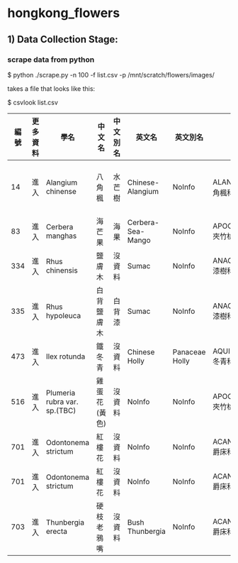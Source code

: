 # hongkong_flowers

## 1) Data Collection Stage:

### scrape data from python
$ python ./scrape.py -n 100 -f list.csv -p /mnt/scratch/flowers/images/

takes a file that looks like this:

$ csvlook list.csv

|    編號 | 更多資料 | 學名                                          | 中文名         | 中文別名        | 英文名                         | 英文別名                   | 科                | 習性     | search_term                                |
| ----- | ---- | ------------------------------------------- | ----------- | ----------- | --------------------------- | ---------------------- | ---------------- | ------ | ------------------------------------------ |
|    14 | 進入   | Alangium chinense                           | 八角楓         | 水芒樹         | Chinese-Alangium            | NoInfo                 | ALANGIACEAE八角楓科  | 喬木_灌木  | Alangium chinense                          |
|    83 | 進入   | Cerbera manghas                             | 海芒果         | 海果          | Cerbera-Sea-Mango           | NoInfo                 | APOCYNACEAE夾竹桃科  | 喬木     | Cerbera manghas                            |
|   334 | 進入   | Rhus chinensis                              | 鹽膚木         | 沒資料         | Sumac                       | NoInfo                 | ANACARDIACEAE漆樹科 | 喬木     | Rhus chinensis                             |
|   335 | 進入   | Rhus hypoleuca                              | 白背鹽膚木       | 白背漆         | Sumac                       | NoInfo                 | ANACARDIACEAE漆樹科 | 喬木     | Rhus hypoleuca                             |
|   473 | 進入   | Ilex rotunda                                | 鐵冬青         | 沒資料         | Chinese Holly               | Panaceae Holly         | AQUIFOLIACEAE冬青科 | 喬木     | Ilex rotunda                               |
|   516 | 進入   | Plumeria rubra var. sp.(TBC)                | 雞蛋花(黃色)     | 沒資料         | NoInfo                      | NoInfo                 | APOCYNACEAE夾竹桃科  | 落葉小喬木  | Plumeria rubra var sp                      |
|   701 | 進入   | Odontonema strictum                         | 紅樓花         | 沒資料         | NoInfo                      | NoInfo                 | ACANTHACEAE爵床科   | 灌木     | Odontonema strictum                        |
|   701 | 進入   | Odontonema strictum                         | 紅樓花         | 沒資料         | NoInfo                      | NoInfo                 | ACANTHACEAE爵床科   | 灌木     | Odontonema strictum                        |
|   703 | 進入   | Thunbergia erecta                           | 硬枝老鴉嘴       | 沒資料         | Bush Thunbergia             | NoInfo                 | ACANTHACEAE爵床科   | 灌木     | Thunbergia erecta                          |

